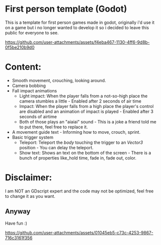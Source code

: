 # First person template (Godot)
This is a template for first person games made in godot, originally i'd use it on a game but i no longer wanted to develop it so i decided
to leave this public for everyone to see.



https://github.com/user-attachments/assets/f4eba467-1130-4ff6-9d8b-0f5be210b9d0




# Content:
- Smooth movement, crouching, looking around.
- Camera bobbing
- Fall impact animations
  - Light impact: When the player falls from a not-so-high place the camera stumbles a little - Enabled after 2 seconds of air time
  - Impact: When the player falls from a high place the player's control are disabled and an animation of impact is played - Enabled after 3 seconds of airtime
  - Both of those plays an "aiaiai" sound - This is a joke a friend told me to put there, feel free to replace it.
- A movement guide text - Informing how to move, crouch, sprint.
- Basic trigger system
  - Teleport: Teleport the *body* touching the trigger to an *Vector3* position - You can delay the teleport.
  - Show text: Shows an text on the bottom of the screen - There is a bunch of properties like_hold time, fade in, fade out, color.

# Disclaimer:
I am NOT an GDscript expert and the code may not be optimized, feel free to change it as you want.

## Anyway
Have fun :)


https://github.com/user-attachments/assets/01045eb5-c73c-4253-9867-716c3161f356

